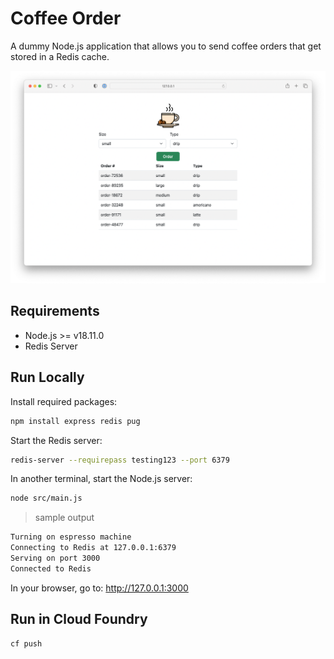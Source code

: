 # Coffee Order
A dummy Node.js application that allows you to send coffee orders that get stored in a Redis cache.

![home](images/home.png)

## Requirements
- Node.js >= v18.11.0
- Redis Server

## Run Locally
Install required packages:
```bash
npm install express redis pug
```

Start the Redis server:
```bash
redis-server --requirepass testing123 --port 6379
```

In another terminal, start the Node.js server:
```bash
node src/main.js
```

> sample output
```bash
Turning on espresso machine
Connecting to Redis at 127.0.0.1:6379
Serving on port 3000
Connected to Redis
```

In your browser, go to: http://127.0.0.1:3000

## Run in Cloud Foundry
```bash
cf push
```